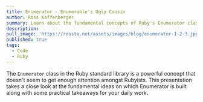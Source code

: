 ```yaml
---
title: Enumerator - Enumerable's Ugly Cousin
author: Ross Kaffenberger
summary: Learn about the fundamental concepts of Ruby's Enumerator class
description:
pull_image: 'https://rossta.net/assets/images/blog/enumerator-1-2-3.jpg'
published: true
tags:
  - Code
  - Ruby
---
```


The `Enumerator` class in the Ruby standard library is a powerful concept that
doesn't seem to get enough attention amongst Rubyists. This presentation takes a
close look at the fundamental ideas on which Enumerator is built along with some
practical takeaways for your daily work.

<script async class="speakerdeck-embed" data-id="d55b25d9fdf24e768dc5d01df1c5a58f" data-ratio="1.33333333333333" src="//speakerdeck.com/assets/embed.js"></script>
